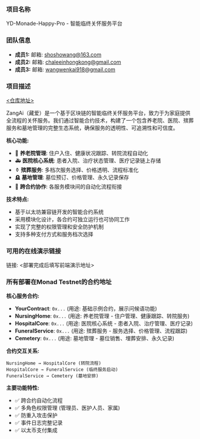 ### 项目名称
YD-Monade-Happy-Pro - 智能临终关怀服务平台

### 团队信息
- **成员1:** 邮箱: <shoshowang@163.com>
- **成员2:** 邮箱: <chaleeinhongkong@gmail.com>
- **成员3:** 邮箱: <wangwenkai918@gmail.com>

### 项目描述
[<仓库地址>](https://github.com/fatkai666/YD-Monade-Happy-Pro)

ZangAi（藏爱）是一个基于区块链的智能临终关怀服务平台，致力于为家庭提供全流程的关怀服务。我们通过智能合约技术，构建了一个包含养老院、医院、殡葬服务和墓地管理的完整生态系统，确保服务的透明性、可追溯性和可信度。

**核心功能:**
- 🏥 **养老院管理**: 住户入住、健康状况跟踪、转院流程自动化
- 🚑 **医院核心系统**: 患者入院、治疗状态管理、医疗记录链上存储
- ⚱️ **殡葬服务**: 多档次服务选择、价格透明、流程标准化
- 🪦 **墓地管理**: 墓位预订、价格管理、永久记录保存
- 🔗 **跨合约协作**: 各服务模块间的自动化流程衔接

**技术特点:**
- 基于以太坊兼容链开发的智能合约系统
- 采用模块化设计，各合约可独立运行也可协同工作
- 实现了完整的权限管理和安全防护机制
- 支持多种支付方式和服务档次选择

### 可用的在线演示链接
链接: <部署完成后填写前端演示地址>

### 所有部署在Monad Testnet的合约地址

**核心服务合约:**
- **YourContract**: `0x...` (用途: 基础示例合约，展示问候语功能)
- **NursingHome**: `0x...` (用途: 养老院管理 - 住户管理、健康跟踪、转院服务)
- **HospitalCore**: `0x...` (用途: 医院核心系统 - 患者入院、治疗管理、医疗记录)
- **FuneralService**: `0x...` (用途: 殡葬服务 - 服务选择、价格管理、流程跟踪)
- **Cemetery**: `0x...` (用途: 墓地管理 - 墓位销售、埋葬安排、永久记录)

**合约交互关系:**
```
NursingHome → HospitalCore (转院流程)
HospitalCore → FuneralService (临终服务启动)
FuneralService → Cemetery (墓地安排)
```

**主要功能特性:**
- ✅ 跨合约自动化流程
- ✅ 多角色权限管理 (管理员、医护人员、家属)
- ✅ 防重入攻击保护
- ✅ 事件日志完整记录
- ✅ 以太币支付集成
